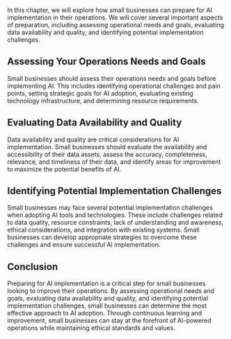 

In this chapter, we will explore how small businesses can prepare for AI implementation in their operations. We will cover several important aspects of preparation, including assessing operational needs and goals, evaluating data availability and quality, and identifying potential implementation challenges.

Assessing Your Operations Needs and Goals
-----------------------------------------

Small businesses should assess their operations needs and goals before implementing AI. This includes identifying operational challenges and pain points, setting strategic goals for AI adoption, evaluating existing technology infrastructure, and determining resource requirements.

Evaluating Data Availability and Quality
----------------------------------------

Data availability and quality are critical considerations for AI implementation. Small businesses should evaluate the availability and accessibility of their data assets, assess the accuracy, completeness, relevance, and timeliness of their data, and identify areas for improvement to maximize the potential benefits of AI.

Identifying Potential Implementation Challenges
-----------------------------------------------

Small businesses may face several potential implementation challenges when adopting AI tools and technologies. These include challenges related to data quality, resource constraints, lack of understanding and awareness, ethical considerations, and integration with existing systems. Small businesses can develop appropriate strategies to overcome these challenges and ensure successful AI implementation.

Conclusion
----------

Preparing for AI implementation is a critical step for small businesses looking to improve their operations. By assessing operational needs and goals, evaluating data availability and quality, and identifying potential implementation challenges, small businesses can determine the most effective approach to AI adoption. Through continuous learning and improvement, small businesses can stay at the forefront of AI-powered operations while maintaining ethical standards and values.
